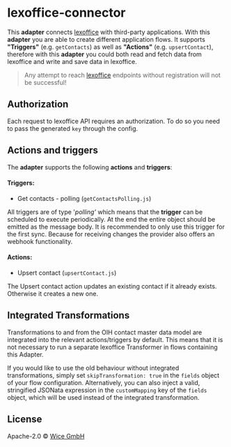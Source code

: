 # lexoffice-connector



This **adapter** connects [lexoffice](https://lexoffice.com) with third-party applications. With this **adapter** you are able to create different application flows. It supports **"Triggers"** (e.g. ``getContacts``) as well as **"Actions"** (e.g. ``upsertContact``), therefore with this **adapter** you could both read and fetch data from lexoffice and write and save data in lexoffice.


> Any attempt to reach [lexoffice](https://lexoffice.com) endpoints without registration will not be successful!

## Authorization
Each request to lexoffice API requires an authorization. To do so you need to pass the generated `key` through the config.


## Actions and triggers
The **adapter** supports the following **actions** and **triggers**:

#### Triggers:
  - Get contacts - polling (```getContactsPolling.js```)

  All triggers are of type '*polling'* which means that the **trigger** can be scheduled to execute periodically. At the end the entire object should be emitted as the message body. It is recommended to only use this trigger for the first sync. Because for receiving changes the provider also offers an webhook functionality.

#### Actions:
  - Upsert contact (```upsertContact.js```)

  The Upsert contact action updates an existing contact if it already exists. Otherwise it creates a new one.


## Integrated Transformations

Transformations to and from the OIH contact master data model are integrated into the relevant actions/triggers by default. This means that it is not necessary to run a separate lexoffice Transformer in flows containing this Adapter.

If you would like to use the old behaviour without integrated transformations, simply set `skipTransformation: true` in the `fields` object of your flow configuration. Alternatively, you can also inject a valid, stringified JSONata expression in the `customMapping` key of the `fields` object, which will be used instead of the integrated transformation.

## License

Apache-2.0 © [Wice GmbH](https://wice.de/)
